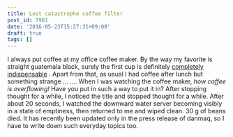 ```yaml
---
title: Lost catastrophe coffee filter
post_id: 7981
date: '2016-05-23T15:27:31+09:00'
draft: true
tags: []
---
```


I always put coffee at my office coffee maker. By the way my favorite is straight guatemala black, surely the first cup is definitely [completely indispensable](http://www.amazon.co.jp/gp/product/B015S5545W/ref=as_li_ss_tl?ie=UTF8&camp=247&creative=7399&creativeASIN=B015S5545W&linkCode=as2&tag=danmaq-22) . Apart from that, as usual I had coffee after lunch but something strange ... .... When I was watching the coffee maker, _how coffee is overflowing!_ Have you put in such a way to put it in? After stopping thought for a while, I noticed the title and stopped thought for a while. After about 20 seconds, I watched the downward water server becoming visibly in a state of emptiness, then returned to me and wiped clean. 30 g of beans died. It has recently been updated only in the press release of danmaq, so I have to write down such everyday topics too.
